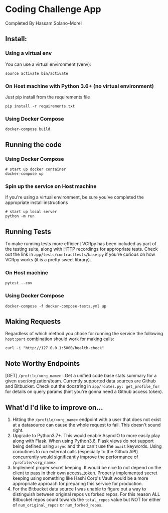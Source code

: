 # Coding Challenge App

Completed By Hassam Solano-Morel

## Install:

### Using a virtual env
You can use a virtual environment (venv):
```
source activate bin/activate
```

### On Host machine with Python 3.6+ (no virtual environment)
Just pip install from the requirements file
```
pip install -r requirements.txt
```

### Using Docker Compose
```
docker-compose build
```

## Running the code

### Using Docker Compose
```
# start up docker container
docker-compose up
```

### Spin up the service on Host machine
If you're using a virtual environment, be sure you've completed the appropriate install instructions
```
# start up local server
python -m run
```


## Running Tests
To make running tests more efficient VCRpy has been included as part of the testing suite, along with HTTP recordings for appropriate tests. Check out the link in `app/tests/contracttests/base.py` if you're curious on how VCRpy works (it is a pretty sweet library).

### On Host machine
```
pytest --cov
```

### Using Docker Compose
```
docker-compose -f docker-compose-tests.yml up
```

## Making Requests
Regardless of which method you chose for running the service the following `host:port` combination should work for making calls:
```
curl -i "http://127.0.0.1:5000/health-check"
```

## Note Worthy Endpoints
[GET] `/profile/<org_name>` : Get a unified code base stats summary for a given user/orgization/team. Currently supported data sources are Github and Bitbucket. Check out the docstring in `app/routes.py: get_profile_for` for details on query params (hint you're gonna need a Github access token).

## What'd I'd like to improve on...
1. Hitting the `/profile/<org_name>` endpoint  with a user that does not exist at a datasource can cause the whole request to fail. This doesn't sound right.
2. Upgrade to Python3.7+. This would enable AsyncIO to more easily play along with Flask. When using Python3.6, Flask views do not support being defined using `async` and thus can't use the `await` keywords. Using coroutines to run external calls (especially to the Github API) concurrently would significantly improve the performance of `/profile/<org_name>`.
3. Implement proper secret keeping. It would be nice to not depend on the client to pass in their own access_token. Properly implemented secret keeping using something like Hashi Corp's Vault would be a more appropriate approach for preparing this service for production.
4. For the Bitbucket data source I was unable to figure out a way to distinguish between original repos vs forked repos. For this reason ALL Bitbucket repos count towards the `total_repos` value but NOT for either of `num_original_repos` or `num_forked_repos`.
